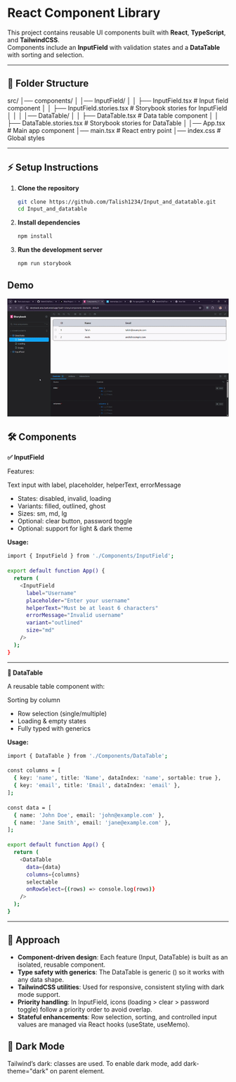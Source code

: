 # React Component Library

This project contains reusable UI components built with **React**, **TypeScript**, and **TailwindCSS**.  
Components include an **InputField** with validation states and a **DataTable** with sorting and selection.

---

## 📂 Folder Structure
src/
│── components/
│ │── InputField/
│ │ ├── InputField.tsx # Input field component
│ │ ├── InputField.stories.tsx # Storybook stories for InputField
│ │
│ │── DataTable/
│ │ ├── DataTable.tsx # Data table component
│ │ ├── DataTable.stories.tsx # Storybook stories for DataTable
│
│── App.tsx # Main app component
│── main.tsx # React entry point
│── index.css # Global styles

---

## ⚡ Setup Instructions

1. **Clone the repository**
   ```bash
   git clone https://github.com/Talish1234/Input_and_datatable.git
   cd Input_and_datatable
   ```
   
2. **Install dependencies**
   ```bash
   npm install
   ```
   
3. **Run the development server**
   ```bash
   npm run storybook
   ```
## Demo 
<img src="./gif.gif" alt="App Demo" width="600"/>

## 🛠 Components
**✅ InputField**

Features:

Text input with label, placeholder, helperText, errorMessage

- States: disabled, invalid, loading
- Variants: filled, outlined, ghost
- Sizes: sm, md, lg
- Optional: clear button, password toggle
- Optional: support for light & dark theme

**Usage:**
```bash
import { InputField } from './Components/InputField';

export default function App() {
  return (
    <InputField
      label="Username"
      placeholder="Enter your username"
      helperText="Must be at least 6 characters"
      errorMessage="Invalid username"
      variant="outlined"
      size="md"
    />
  );
}

```
---
**🔹 DataTable**

A reusable table component with:

Sorting by column

- Row selection (single/multiple)
- Loading & empty states
- Fully typed with generics
  
**Usage:**
```bash
import { DataTable } from './Components/DataTable';

const columns = [
  { key: 'name', title: 'Name', dataIndex: 'name', sortable: true },
  { key: 'email', title: 'Email', dataIndex: 'email' },
];

const data = [
  { name: 'John Doe', email: 'john@example.com' },
  { name: 'Jane Smith', email: 'jane@example.com' },
];

export default function App() {
  return (
    <DataTable
      data={data}
      columns={columns}
      selectable
      onRowSelect={(rows) => console.log(rows)}
    />
  );
}

```
---

## 🧠 Approach

- **Component-driven design**: Each feature (Input, DataTable) is built as an isolated, reusable component.
- **Type safety with generics**: The DataTable is generic (<T>) so it works with any data shape.
- **TailwindCSS utilities**: Used for responsive, consistent styling with dark mode support.
- **Priority handling**: In InputField, icons (loading > clear > password toggle) follow a priority order to avoid overlap.
- **Stateful enhancements**: Row selection, sorting, and controlled input values are managed via React hooks (useState, useMemo).

## 🌙 Dark Mode

Tailwind’s dark: classes are used. To enable dark mode, add dark-theme="dark" on parent element.
